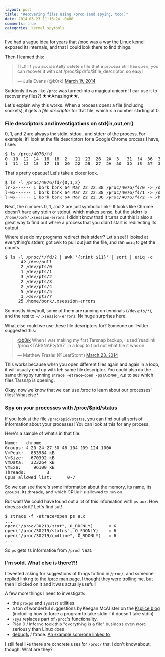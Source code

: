 ```yaml
---
layout: post
title: "Recovering files using /proc (and spying, too!)"
date: 2014-03-23 11:16:24 -0400
comments: true
categories: kernel spytools
---
```

I've had a vague idea for years that /proc was a way the Linux kernel
exposed its internals, and that I could look there to find things.

Then I learned this:

<blockquote class="twitter-tweet" lang="en"><p>TIL!!! If you
accidentally delete a file that a process still has open, you can
recover it with cat /proc/$pid/fd/$file_descriptor. so
easy!</p>&mdash; Julia Evans (@b0rk) <a
href="https://twitter.com/b0rk/statuses/446291944575352833">March 19,
2014</a></blockquote>

Suddenly it was like `/proc` was turned into a magical unicorn! I can
use it to recover my files?! ★★Amazing★★.

Let's explain why this works. When a process opens a file (including
sockets), it gets a *file descriptor* for that file, which is a number
starting at 0.

<!-- more -->

### File descriptors and investigations on std{in,out,err}


0, 1, and 2 are always the stdin, stdout, and stderr of the process.
For example, if I look at the file descriptors for a Google Chrome
process I have, I see:

<pre>
$ ls /proc/4076/fd
0  10  12  14  16  18  2   21  23  26  28  3   31  34  36  38  4   41  43  5   6  72  8
1  11  13  15  17  19  20  22  25  27  29  30  32  35  37  39  40  42  44  53  7  74  9
</pre>

That's pretty opaque! Let's take a closer look.

<pre>
$ ls -l /proc/4076/fd/{0,1,2}
lr-x------ 1 bork bork 64 Mar 22 22:38 /proc/4076/fd/0 -> /dev/null
l-wx------ 1 bork bork 64 Mar 22 22:38 /proc/4076/fd/1 -> /dev/null
l-wx------ 1 bork bork 64 Mar 22 22:38 /proc/4076/fd/2 -> /home/bork/.xsession-errors
</pre>

Neat, the numbers 0, 1, and 2 are just symbolic links! It looks like
Chrome doesn't have any stdin or stdout, which makes sense, but the
stderr is `/home/bork/.xsession-errors`. I didn't know that! It turns
out this is also a great way to find out where a process that you
didn't start is redirecting its output.

Where else do my programs redirect their stderr? Let's see! I looked
at everything's stderr, got awk to pull out just the file, and ran
`uniq` to get the counts.

<pre>
$ ls -l /proc/*/fd/2 | awk '{print $11}' | sort | uniq -c
      42 /dev/null
      2 /dev/pts/0
      1 /dev/pts/1
      3 /dev/pts/2
      2 /dev/pts/3
      2 /dev/pts/4
      5 /dev/pts/5
      1 /dev/pts/7
     25 /home/bork/.xsession-errors
</pre>

So mostly /dev/null, some of them are running on terminals
(`/dev/pts/*`), and the rest to `~/.xsession-errors`. No huge
surprises here.

What else could we use these file descriptors for? Someone on Twitter
suggested this:


<blockquote class="twitter-tweet" data-conversation="none"
lang="en"><p><a href="https://twitter.com/b0rk">@b0rk</a> When I was
making my first Tarsnap backup, I used `readlink
/proc/&lt;TARSNAP&gt;/fd/7` in a loop to find out what file it was
on.</p> &mdash; Matthew Frazier (@LeafStorm) <a
href="https://twitter.com/LeafStorm/statuses/447564888198885376">March
23, 2014</a></blockquote>

This works because when you open different files again and again in a
loop, it will usually end up with teh same file descriptor. You could
also do the same thing by running `strace -etrace=open -p$TARSNAP_PID`
to see which files Tarsnap is opening.

Okay, now we know that we can use /proc to learn about our processes'
files! What else?

### Spy on your processes with /proc/$pid/status

If you look at the file `/proc/$pid/status`, you can find out all
sorts of information about your processes! You can look at this for
any process.

Here's a sample of what's in that file:

<pre>
Name:   chrome
Groups: 4 20 24 27 30 46 104 109 124 1000 
VmPeak:   853984 kB
VmSize:   670392 kB
VmData:   323264 kB
VmExe:     96100 kB
Threads:        3
Cpus_allowed_list:      0-7
</pre>

So we can see there's some information about the memory, its name, its
groups, its threads, and which CPUs it's allowed to run on.

But wait! We could have found out a lot of this information with `ps
aux`. How does `ps` do it? Let's find out!

<pre>
$ strace -f -etrace=open ps aux
...
open("/proc/30219/stat", O_RDONLY)      = 6
open("/proc/30219/status", O_RDONLY)    = 6
open("/proc/30219/cmdline", O_RDONLY)   = 6
...
</pre>

So `ps` gets its information from `/proc`! Neat.

### I'm sold. What else is there?!!

I tweeted asking for suggestions of things to find in `/proc/`, and
someone replied linking to the
[/proc man page](http://linux.die.net/man/5/proc). I thought they were
trolling me, but then I clicked on it and it was actually useful!

A few more things I need to investigate:

* the `procps` and `sysstat` utilities
* a ton of wonderful suggestions by Keegan McAllister on the
  [Ksplice blog](https://blogs.oracle.com/ksplice/entry/solving_problems_with_proc)
  (including how to force a program to take stdin if it doesn't take
  stdin)
* `/sys` replaces part of `/proc`'s functionality.
* Plan 9 / Inferno took this "everything is a file" business even more
  seriously than Linux does
* [debugfs](https://en.wikipedia.org/wiki/Debugfs) / ftrace.
  [An example someone linked to.](http://thread.gmane.org/gmane.linux.kernel.mmc/4248/focus=4400)

I still feel like there are concrete uses for `/proc/` that I don't
know about, though. What are they?


<script async src="//platform.twitter.com/widgets.js" charset="utf-8"></script>
